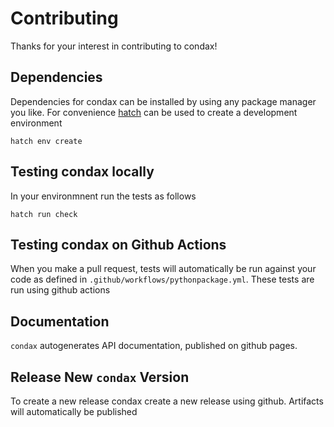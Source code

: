 # Contributing

Thanks for your interest in contributing to condax!

## Dependencies

Dependencies for condax can be installed by using any package manager you like.  For convenience [hatch](https://hatch.pypa.io/)
can be used to create a development environment

```shell
hatch env create
```

## Testing condax locally

In your environmnent run the tests as follows

```shell
hatch run check
```

## Testing condax on Github Actions

When you make a pull request, tests will automatically be run against your code as defined in `.github/workflows/pythonpackage.yml`.  These tests are run using github actions

## Documentation

`condax` autogenerates API documentation, published on github pages.

## Release New `condax` Version

To create a new release condax create a new release using github.  Artifacts will automatically be published
